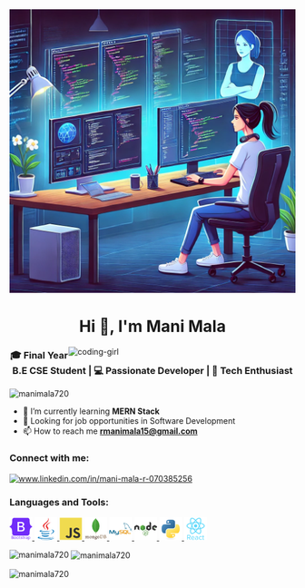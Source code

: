 <img src="https://github.com/ManiMala720/ManiMala720/blob/main/git.png" alt="MasterHead" style="width:100%; height:500px; object-fit:cover;">

<h1 align="center">Hi 👋, I'm Mani Mala</h1>
<img align="right" src="https://user-images.githubusercontent.com/78480983/161280795-e3c3467a-2bcb-428e-9208-d26c6a7d9234.gif" alt="coding-girl" width="400"/>
<h3 align="center">🎓 Final Year B.E CSE Student | 💻 Passionate Developer |  🚀 Tech Enthusiast </h3>

<p align="left"> <img src="https://komarev.com/ghpvc/?username=manimala720&label=Profile%20views&color=0e75b6&style=flat" alt="manimala720" /> </p>

- 🌱 I’m currently learning **MERN Stack**
- 👀 Looking for job opportunities in Software Development
- 📫 How to reach me **rmanimala15@gmail.com** 

<h3 align="left">Connect with me:</h3>
<p align="left">
<a href="https://www.linkedin.com/in/mani-mala-r-070385256" target="blank"><img align="center" src="https://raw.githubusercontent.com/rahuldkjain/github-profile-readme-generator/master/src/images/icons/Social/linked-in-alt.svg" alt="www.linkedin.com/in/mani-mala-r-070385256" height="30" width="40" /></a>
</p>

<h3 align="left">Languages and Tools:</h3>
<p align="left"> <a href="https://getbootstrap.com" target="_blank" rel="noreferrer"> <img src="https://raw.githubusercontent.com/devicons/devicon/master/icons/bootstrap/bootstrap-plain-wordmark.svg" alt="bootstrap" width="40" height="40"/> </a> <a href="https://www.java.com" target="_blank" rel="noreferrer"> <img src="https://raw.githubusercontent.com/devicons/devicon/master/icons/java/java-original.svg" alt="java" width="40" height="40"/> </a> <a href="https://developer.mozilla.org/en-US/docs/Web/JavaScript" target="_blank" rel="noreferrer"> <img src="https://raw.githubusercontent.com/devicons/devicon/master/icons/javascript/javascript-original.svg" alt="javascript" width="40" height="40"/> </a> <a href="https://www.mongodb.com/" target="_blank" rel="noreferrer"> <img src="https://raw.githubusercontent.com/devicons/devicon/master/icons/mongodb/mongodb-original-wordmark.svg" alt="mongodb" width="40" height="40"/> </a> <a href="https://www.mysql.com/" target="_blank" rel="noreferrer"> <img src="https://raw.githubusercontent.com/devicons/devicon/master/icons/mysql/mysql-original-wordmark.svg" alt="mysql" width="40" height="40"/> </a> <a href="https://nodejs.org" target="_blank" rel="noreferrer"> <img src="https://raw.githubusercontent.com/devicons/devicon/master/icons/nodejs/nodejs-original-wordmark.svg" alt="nodejs" width="40" height="40"/> </a> <a href="https://www.python.org" target="_blank" rel="noreferrer"> <img src="https://raw.githubusercontent.com/devicons/devicon/master/icons/python/python-original.svg" alt="python" width="40" height="40"/> </a> <a href="https://reactjs.org/" target="_blank" rel="noreferrer"> <img src="https://raw.githubusercontent.com/devicons/devicon/master/icons/react/react-original-wordmark.svg" alt="react" width="40" height="40"/> </a> </p>

<p><img align="left" src="https://github-readme-stats.vercel.app/api/top-langs?username=manimala720&show_icons=true&locale=en&layout=compact" alt="manimala720" /></p>

<p>&nbsp;<img align="center" src="https://github-readme-stats.vercel.app/api?username=manimala720&show_icons=true&locale=en" alt="manimala720" /></p>

<p><img align="center" src="https://github-readme-streak-stats.herokuapp.com/?user=manimala720&" alt="manimala720" /></p>
